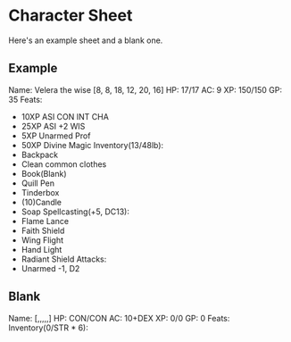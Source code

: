 # Character Sheet
Here's an example sheet and a blank one.

## Example

Name: Velera the wise
[8, 8, 18, 12, 20, 16]
HP: 17/17
AC: 9
XP: 150/150
GP: 35
Feats:
- 10XP ASI CON INT CHA
- 25XP ASI +2 WIS
- 5XP Unarmed Prof
- 50XP Divine Magic
Inventory(13/48lb):
- Backpack
- Clean common clothes
- Book(Blank)
- Quill Pen
- Tinderbox
- (10)Candle
- Soap
Spellcasting(+5, DC13):
- Flame Lance
- Faith Shield
- Wing Flight
- Hand Light
- Radiant Shield
Attacks:
- Unarmed -1, D2

## Blank

Name:
[,,,,,]
HP: CON/CON
AC: 10+DEX
XP: 0/0
GP: 0
Feats:
Inventory(0/STR * 6):